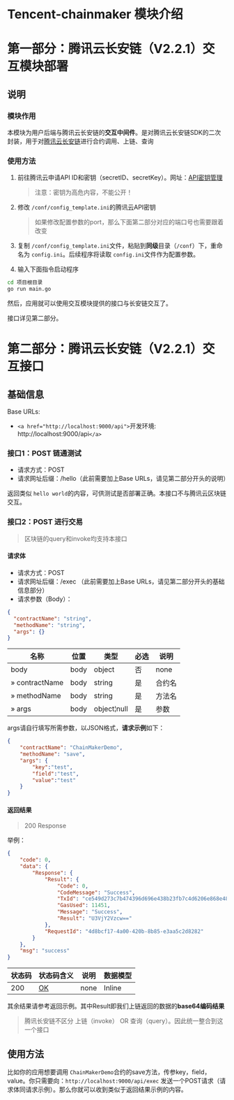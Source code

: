 # Tencent-chainmaker 模块介绍

# 第一部分：腾讯云长安链（V2.2.1）交互模块部署

## 说明

### 模块作用

本模块为用户后端与腾讯云长安链的**交互中间件**。是对腾讯云长安链SDK的二次封装，用于对[腾讯云长安链](https://console.cloud.tencent.com/tbaas/chainmaker/chain/chainmaker-demo/basicInfo?chainId=1&demo=1)进行合约调用、上链、查询

### 使用方法

1. 前往腾讯云申请API ID和密钥（secretID、secretKey）。网址：[API密钥管理](https://console.cloud.tencent.com/cam/capi)

   > 注意：密钥为高危内容，不能公开！
   >
2. 修改 `/conf/config_template.ini`的腾讯云API密钥

   > 如果修改配置参数的port，那么下面第二部分对应的端口号也需要跟着改变
   >
3. 复制 `/conf/config_template.ini`文件，粘贴到**同级**目录（`/conf`）下，重命名为 `config.ini`。后续程序将读取 `config.ini`文件作为配置参数。
4. 输入下面指令启动程序

```bash
cd 项目根目录
go run main.go
```

然后，应用就可以使用交互模块提供的接口与长安链交互了。

接口详见第二部分。

# 第二部分：腾讯云长安链（V2.2.1）交互接口

## 基础信息

Base URLs:

* `<a href="http://localhost:9000/api">`开发环境: http://localhost:9000/api`</a>`

### 接口1：POST 链通测试

- 请求方式：POST
- 请求网址后缀：/hello（此前需要加上Base URLs，请见第二部分开头的说明）

返回类似 `hello world`的内容，可供测试是否部署正确。本接口不与腾讯云区块链交互。

### 接口2：POST 进行交易

> 区块链的query和invoke均支持本接口

#### 请求体

- 请求方式：POST
- 请求网址后缀：/exec （此前需要加上Base URLs，请见第二部分开头的基础信息部分）
- 请求参数（Body）：

```json
{
  "contractName": "string",
  "methodName": "string",
  "args": {}
}
```

| 名称            | 位置 | 类型         | 必选 | 说明   |
| --------------- | ---- | ------------ | ---- | ------ |
| body            | body | object       | 否   | none   |
| » contractName | body | string       | 是   | 合约名 |
| » methodName   | body | string       | 是   | 方法名 |
| » args         | body | object¦null | 是   | 参数   |

args请自行填写所需参数，以JSON格式，**请求示例**如下：

```JSON
{
    "contractName": "ChainMakerDemo",
    "methodName": "save",
    "args": {
        "key":"test",
        "field":"test",
        "value":"test"
    }
}
```

#### 返回结果

> 200 Response

举例：

```json
{
    "code": 0,
    "data": {
        "Response": {
            "Result": {
                "Code": 0,
                "CodeMessage": "Success",
                "TxId": "ce549d273c7b474396d696e438b23fb7c4d6206e868e48da8ede035f9bff3db0",
                "GasUsed": 11451,
                "Message": "Success",
                "Result": "U3VjY2Vzcw=="
            },
            "RequestId": "4d8bcf17-4a00-420b-8b85-e3aa5c2d8282"
        }
    },
    "msg": "success"
}
```

| 状态码 | 状态码含义                                           | 说明 | 数据模型 |
| ------ | ---------------------------------------------------- | ---- | -------- |
| 200    | [OK](https://tools.ietf.org/html/rfc7231#section-6.3.1) | none | Inline   |

其余结果请参考返回示例。其中Result即我们上链返回的数据的**base64编码结果**

> 腾讯长安链不区分 上链（invoke） OR 查询（query）。因此统一整合到这一个接口

## 使用方法

比如你的应用想要调用 `ChainMakerDemo`合约的save方法，传参key，field，value。你只需要向：`http://localhost:9000/api/exec` 发送一个POST请求（请求体同请求示例）。那么你就可以收到类似于返回结果示例的内容。
